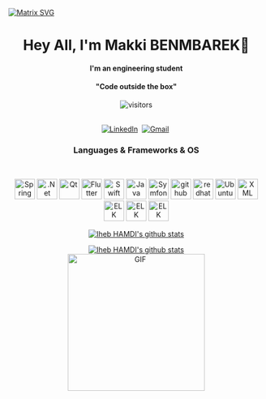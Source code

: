  [![Matrix SVG](https://raw.githubusercontent.com/rodrigograca31/rodrigograca31/master/matrix.svg)](https://www.youtube.com/watch?v=SDkAGkd4NLc) 
<p>
  <h1 align="center"><b>Hey All, I'm Makki BENMBAREK👋</b></h1>
</p>
<h4 align="center"><b>I'm an engineering student</b></h4>
<p>
  <h4 align="center"><b>"Code outside the box"</b></h4>
</p>

<p align="center">
    <img align="center" alt="visitors" src="https://gpvc.arturio.dev/ihebhamdi" />
</p>

<p align="center">
<br>
<a href="https://www.linkedin.com/in/makki-ben-mbarek-699300201/"><img src="https://img.shields.io/badge/linkedin-%230077B5.svg?&style=for-the-badge&logo=linkedin&logoColor=white" alt="LinkedIn" /></a>&nbsp;
<a href="mailto:makki.benmbarek@esprit.tn"><img src="https://img.shields.io/badge/gmail-%23D14836.svg?&style=for-the-badge&logo=gmail&logoColor=white" alt="Gmail"/></a>&nbsp;
<!--<a href="https://kkvanonymous.github.io/"><img alt="Website" src="https://img.shields.io/website?style=for-the-badge&up_message=portfolio&url=https%3A%2F%2Fkkvanonymous.github.io%2F"></a>-->
</p>


<h3 align="center">Languages & Frameworks & OS</h3>
<br>

<p align="center">
  <img src="https://www.vectorlogo.zone/logos/springio/springio-ar21.svg" alt="Spring" width="40" height="40"/>
  <img src="https://www.vectorlogo.zone/logos/dotnet/dotnet-ar21.svg" alt=".Net" width="40" height="40"/>
  <img src="https://www.vectorlogo.zone/logos/qtio/qtio-ar21.svg" alt="Qt" width="40" height="40"/>
  <img src="https://www.vectorlogo.zone/logos/flutter/flutterio-ar21.svg" alt="Flutter" width="40" height="40"/>
  <img src="https://www.vectorlogo.zone/logos/swift/swift-ar21.svg" alt="Swift" width="40" height="40"/>
  <img src="https://www.vectorlogo.zone/logos/java/java-ar21.svg" alt="Java" width="40" height="40"/>
  <img src="https://seeklogo.com/images/S/symfony-logo-AA34C8FC16-seeklogo.com.png" alt="Symfony" width="40" height="40"/>
  <img src="https://www.vectorlogo.zone/logos/github/github-tile.svg" alt="github" width="40" height="40"/> 
  <img src="https://www.vectorlogo.zone/logos/redhat/redhat-ar21.svg" alt="redhat" width="40" height="40"/> 
  <img src="https://www.vectorlogo.zone/logos/ubuntu/ubuntu-ar21.svg" alt="Ubuntu" width="40" height="40"/>
  <img src="https://www.vectorlogo.zone/logos/w3c_xml/w3c_xml-ar21.svg" alt="XML" width="40" height="40"/>
  <img src="https://www.vectorlogo.zone/logos/elastic/elastic-ar21.svg" alt="ELK" width="40" height="40"/>
  <img src="https://www.vectorlogo.zone/logos/elasticco_logstash/elasticco_logstash-ar21.svg" alt="ELK" width="40" height="40"/>
  <img src="https://www.vectorlogo.zone/logos/elasticco_kibana/elasticco_kibana-ar21.svg" alt="ELK" width="40" height="40"/>
  
  
 


 </p>

<p align="center">
  <a href="https://github.com/makkibenmbarek">
    <img src="https://github-readme-stats.vercel.app/api?username=ihebhamdi&count_private=true&hide_border=true&show_icons=true" alt="Iheb HAMDI's github stats">
  </a>
</p>
<p align="center">
  <a href="https://github.com/makkibenmbarek">
    <img src="https://github-readme-stats.vercel.app/api/top-langs/?username=ihebhamdi&layout=compact&hide_border=true&show_icons=true&count_private=true" alt="Iheb HAMDI's github stats">
  </a>
  <br>
<img align="center" height="270px" alt="GIF" src="https://i.pinimg.com/originals/e4/26/70/e426702edf874b181aced1e2fa5c6cde.gif" />
<br>
</p>
